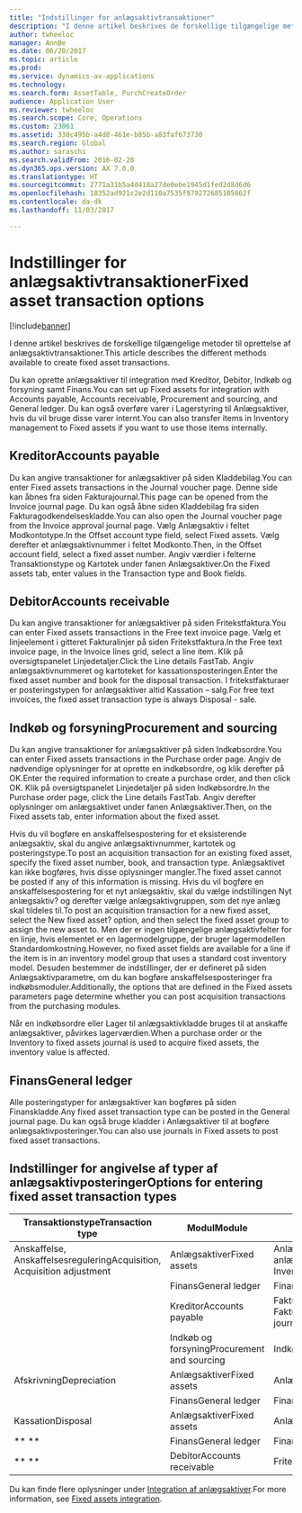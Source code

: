 ```yaml
---
title: "Indstillinger for anlægsaktivtransaktioner"
description: "I denne artikel beskrives de forskellige tilgængelige metoder til oprettelse af anlægsaktivtransaktioner."
author: twheeloc
manager: AnnBe
ms.date: 06/20/2017
ms.topic: article
ms.prod: 
ms.service: dynamics-ax-applications
ms.technology: 
ms.search.form: AssetTable, PurchCreateOrder
audience: Application User
ms.reviewer: twheeloc
ms.search.scope: Core, Operations
ms.custom: 23061
ms.assetid: 338c495b-a4d8-461e-b85b-a83faf673730
ms.search.region: Global
ms.author: saraschi
ms.search.validFrom: 2016-02-28
ms.dyn365.ops.version: AX 7.0.0
ms.translationtype: HT
ms.sourcegitcommit: 2771a31b5a4d418a27de0ebe1945d1fed2d8d6d6
ms.openlocfilehash: 18352ad921c2e2d110a7535f979272685105662f
ms.contentlocale: da-dk
ms.lasthandoff: 11/03/2017

---
```


# <a name="fixed-asset-transaction-options"></a><span data-ttu-id="c91a6-103">Indstillinger for anlægsaktivtransaktioner</span><span class="sxs-lookup"><span data-stu-id="c91a6-103">Fixed asset transaction options</span></span>

[!include[banner](../includes/banner.md)]


<span data-ttu-id="c91a6-104">I denne artikel beskrives de forskellige tilgængelige metoder til oprettelse af anlægsaktivtransaktioner.</span><span class="sxs-lookup"><span data-stu-id="c91a6-104">This article describes the different methods available to create fixed asset transactions.</span></span>

<span data-ttu-id="c91a6-105">Du kan oprette anlægsaktiver til integration med Kreditor, Debitor, Indkøb og forsyning samt Finans.</span><span class="sxs-lookup"><span data-stu-id="c91a6-105">You can set up Fixed assets for integration with Accounts payable, Accounts receivable, Procurement and sourcing, and General ledger.</span></span> <span data-ttu-id="c91a6-106">Du kan også overføre varer i Lagerstyring til Anlægsaktiver, hvis du vil bruge disse varer internt.</span><span class="sxs-lookup"><span data-stu-id="c91a6-106">You can also transfer items in Inventory management to Fixed assets if you want to use those items internally.</span></span>

## <a name="accounts-payable"></a><span data-ttu-id="c91a6-107">Kreditor</span><span class="sxs-lookup"><span data-stu-id="c91a6-107">Accounts payable</span></span>
<span data-ttu-id="c91a6-108">Du kan angive transaktioner for anlægsaktiver på siden Kladdebilag.</span><span class="sxs-lookup"><span data-stu-id="c91a6-108">You can enter Fixed assets transactions in the Journal voucher page.</span></span> <span data-ttu-id="c91a6-109">Denne side kan åbnes fra siden Fakturajournal.</span><span class="sxs-lookup"><span data-stu-id="c91a6-109">This page can be opened from the Invoice journal page.</span></span> <span data-ttu-id="c91a6-110">Du kan også åbne siden Kladdebilag fra siden Fakturagodkendelseskladde.</span><span class="sxs-lookup"><span data-stu-id="c91a6-110">You can also open the Journal voucher page from the Invoice approval journal page.</span></span> <span data-ttu-id="c91a6-111">Vælg Anlægsaktiv i feltet Modkontotype.</span><span class="sxs-lookup"><span data-stu-id="c91a6-111">In the Offset account type field, select Fixed assets.</span></span> <span data-ttu-id="c91a6-112">Vælg derefter et anlægsaktivnummer i feltet Modkonto.</span><span class="sxs-lookup"><span data-stu-id="c91a6-112">Then, in the Offset account field, select a fixed asset number.</span></span> <span data-ttu-id="c91a6-113">Angiv værdier i felterne Transaktionstype og Kartotek under fanen Anlægsaktiver.</span><span class="sxs-lookup"><span data-stu-id="c91a6-113">On the Fixed assets tab, enter values in the Transaction type and Book fields.</span></span>

## <a name="accounts-receivable"></a><span data-ttu-id="c91a6-114">Debitor</span><span class="sxs-lookup"><span data-stu-id="c91a6-114">Accounts receivable</span></span>
<span data-ttu-id="c91a6-115">Du kan angive transaktioner for anlægsaktiver på siden Fritekstfaktura.</span><span class="sxs-lookup"><span data-stu-id="c91a6-115">You can enter Fixed assets transactions in the Free text invoice page.</span></span>  <span data-ttu-id="c91a6-116">Vælg et linjeelement i gitteret Fakturalinjer på siden Fritekstfaktura.</span><span class="sxs-lookup"><span data-stu-id="c91a6-116">In the Free text invoice page, in the Invoice lines grid, select a line item.</span></span> <span data-ttu-id="c91a6-117">Klik på oversigtspanelet Linjedetaljer.</span><span class="sxs-lookup"><span data-stu-id="c91a6-117">Click the Line details FastTab.</span></span> <span data-ttu-id="c91a6-118">Angiv anlægsaktivnummeret og kartoteket for kassationsposteringen.</span><span class="sxs-lookup"><span data-stu-id="c91a6-118">Enter the fixed asset number and book for the disposal transaction.</span></span> <span data-ttu-id="c91a6-119">I fritekstfakturaer er posteringstypen for anlægsaktiver altid Kassation – salg.</span><span class="sxs-lookup"><span data-stu-id="c91a6-119">For free text invoices, the fixed asset transaction type is always Disposal - sale.</span></span>

## <a name="procurement-and-sourcing"></a><span data-ttu-id="c91a6-120">Indkøb og forsyning</span><span class="sxs-lookup"><span data-stu-id="c91a6-120">Procurement and sourcing</span></span>
<span data-ttu-id="c91a6-121">Du kan angive transaktioner for anlægsaktiver på siden Indkøbsordre.</span><span class="sxs-lookup"><span data-stu-id="c91a6-121">You can enter Fixed assets transactions in the Purchase order page.</span></span> <span data-ttu-id="c91a6-122">Angiv de nødvendige oplysninger for at oprette en indkøbsordre, og klik derefter på OK.</span><span class="sxs-lookup"><span data-stu-id="c91a6-122">Enter the required information to create a purchase order, and then click OK.</span></span> <span data-ttu-id="c91a6-123">Klik på oversigtspanelet Linjedetaljer på siden Indkøbsordre.</span><span class="sxs-lookup"><span data-stu-id="c91a6-123">In the Purchase order page, click the Line details FastTab.</span></span> <span data-ttu-id="c91a6-124">Angiv derefter oplysninger om anlægsaktivet under fanen Anlægsaktiver.</span><span class="sxs-lookup"><span data-stu-id="c91a6-124">Then, on the Fixed assets tab, enter information about the fixed asset.</span></span> 

<span data-ttu-id="c91a6-125">Hvis du vil bogføre en anskaffelsespostering for et eksisterende anlægsaktiv, skal du angive anlægsaktivnummer, kartotek og posteringstype.</span><span class="sxs-lookup"><span data-stu-id="c91a6-125">To post an acquisition transaction for an existing fixed asset, specify the fixed asset number, book, and transaction type.</span></span> <span data-ttu-id="c91a6-126">Anlægsaktivet kan ikke bogføres, hvis disse oplysninger mangler.</span><span class="sxs-lookup"><span data-stu-id="c91a6-126">The fixed asset cannot be posted if any of this information is missing.</span></span> <span data-ttu-id="c91a6-127">Hvis du vil bogføre en anskaffelsespostering for et nyt anlægsaktiv, skal du vælge indstillingen Nyt anlægsaktiv? og derefter vælge anlægsaktivgruppen, som det nye anlæg skal tildeles til.</span><span class="sxs-lookup"><span data-stu-id="c91a6-127">To post an acquisition transaction for a new fixed asset, select the New fixed asset? option, and then select the fixed asset group to assign the new asset to.</span></span> <span data-ttu-id="c91a6-128">Men der er ingen tilgængelige anlægsaktivfelter for en linje, hvis elementet er en lagermodelgruppe, der bruger lagermodellen Standardomkostning.</span><span class="sxs-lookup"><span data-stu-id="c91a6-128">However, no fixed asset fields are available for a line if the item is in an inventory model group that uses a standard cost inventory model.</span></span> <span data-ttu-id="c91a6-129">Desuden bestemmer de indstillinger, der er defineret på siden Anlægsaktivparametre, om du kan bogføre anskaffelsesposteringer fra indkøbsmoduler.</span><span class="sxs-lookup"><span data-stu-id="c91a6-129">Additionally, the options that are defined in the Fixed assets parameters page determine whether you can post acquisition transactions from the purchasing modules.</span></span> 

<span data-ttu-id="c91a6-130">Når en indkøbsordre eller Lager til anlægsaktivkladde bruges til at anskaffe anlægsaktiver, påvirkes lagerværdien.</span><span class="sxs-lookup"><span data-stu-id="c91a6-130">When a purchase order or the Inventory to fixed assets journal is used to acquire fixed assets, the inventory value is affected.</span></span>

## <a name="general-ledger"></a><span data-ttu-id="c91a6-131">Finans</span><span class="sxs-lookup"><span data-stu-id="c91a6-131">General ledger</span></span>
<span data-ttu-id="c91a6-132">Alle posteringstyper for anlægsaktiver kan bogføres på siden Finanskladde.</span><span class="sxs-lookup"><span data-stu-id="c91a6-132">Any fixed asset transaction type can be posted in the General journal page.</span></span> <span data-ttu-id="c91a6-133">Du kan også bruge kladder i Anlægsaktiver til at bogføre anlægsaktivposteringer.</span><span class="sxs-lookup"><span data-stu-id="c91a6-133">You can also use journals in Fixed assets to post fixed asset transactions.</span></span>

## <a name="options-for-entering-fixed-asset-transaction-types"></a><span data-ttu-id="c91a6-134">Indstillinger for angivelse af typer af anlægsaktivposteringer</span><span class="sxs-lookup"><span data-stu-id="c91a6-134">Options for entering fixed asset transaction types</span></span>


| <span data-ttu-id="c91a6-135">Transaktionstype</span><span class="sxs-lookup"><span data-stu-id="c91a6-135">Transaction type</span></span>                    | <span data-ttu-id="c91a6-136">Modul</span><span class="sxs-lookup"><span data-stu-id="c91a6-136">Module</span></span>                   | <span data-ttu-id="c91a6-137">Indstilling</span><span class="sxs-lookup"><span data-stu-id="c91a6-137">Options</span></span>                                   |
|-------------------------------------|--------------------------|-------------------------------------------|
| <span data-ttu-id="c91a6-138">Anskaffelse, Anskaffelsesregulering</span><span class="sxs-lookup"><span data-stu-id="c91a6-138">Acquisition, Acquisition adjustment</span></span> | <span data-ttu-id="c91a6-139">Anlægsaktiver</span><span class="sxs-lookup"><span data-stu-id="c91a6-139">Fixed assets</span></span>             | <span data-ttu-id="c91a6-140">Anlægsaktiver, Lager til anlægsaktiver</span><span class="sxs-lookup"><span data-stu-id="c91a6-140">Fixed assets, Inventory to fixed assets</span></span>   |
|                                     | <span data-ttu-id="c91a6-141">Finans</span><span class="sxs-lookup"><span data-stu-id="c91a6-141">General ledger</span></span>           | <span data-ttu-id="c91a6-142">Finanskladde</span><span class="sxs-lookup"><span data-stu-id="c91a6-142">General journal</span></span>                           |
|                                     | <span data-ttu-id="c91a6-143">Kreditor</span><span class="sxs-lookup"><span data-stu-id="c91a6-143">Accounts payable</span></span>         | <span data-ttu-id="c91a6-144">Fakturajournal, Fakturagodkendelseskladde</span><span class="sxs-lookup"><span data-stu-id="c91a6-144">Invoice journal, Invoice approval journal</span></span> |
|                                     | <span data-ttu-id="c91a6-145">Indkøb og forsyning</span><span class="sxs-lookup"><span data-stu-id="c91a6-145">Procurement and sourcing</span></span> | <span data-ttu-id="c91a6-146">Indkøbsordre</span><span class="sxs-lookup"><span data-stu-id="c91a6-146">Purchase order</span></span>                            |
| <span data-ttu-id="c91a6-147">Afskrivning</span><span class="sxs-lookup"><span data-stu-id="c91a6-147">Depreciation</span></span>                        | <span data-ttu-id="c91a6-148">Anlægsaktiver</span><span class="sxs-lookup"><span data-stu-id="c91a6-148">Fixed assets</span></span>             | <span data-ttu-id="c91a6-149">Anlægsaktiver</span><span class="sxs-lookup"><span data-stu-id="c91a6-149">Fixed assets</span></span>                              |
|                                     | <span data-ttu-id="c91a6-150">Finans</span><span class="sxs-lookup"><span data-stu-id="c91a6-150">General ledger</span></span>           | <span data-ttu-id="c91a6-151">Finanskladde</span><span class="sxs-lookup"><span data-stu-id="c91a6-151">General journal</span></span>                           |
| <span data-ttu-id="c91a6-152">Kassation</span><span class="sxs-lookup"><span data-stu-id="c91a6-152">Disposal</span></span>                            | <span data-ttu-id="c91a6-153">Anlægsaktiver</span><span class="sxs-lookup"><span data-stu-id="c91a6-153">Fixed assets</span></span>             | <span data-ttu-id="c91a6-154">Anlægsaktiver</span><span class="sxs-lookup"><span data-stu-id="c91a6-154">Fixed assets</span></span>                              |
| <span data-ttu-id="c91a6-155">** **</span><span class="sxs-lookup"><span data-stu-id="c91a6-155">** **</span></span>                               | <span data-ttu-id="c91a6-156">Finans</span><span class="sxs-lookup"><span data-stu-id="c91a6-156">General ledger</span></span>           | <span data-ttu-id="c91a6-157">Finanskladde</span><span class="sxs-lookup"><span data-stu-id="c91a6-157">General journal</span></span>                           |
| <span data-ttu-id="c91a6-158">** **</span><span class="sxs-lookup"><span data-stu-id="c91a6-158">** **</span></span>                               | <span data-ttu-id="c91a6-159">Debitor</span><span class="sxs-lookup"><span data-stu-id="c91a6-159">Accounts receivable</span></span>      | <span data-ttu-id="c91a6-160">Fritekstfaktura</span><span class="sxs-lookup"><span data-stu-id="c91a6-160">Free text invoice</span></span>                         |



<span data-ttu-id="c91a6-161">Du kan finde flere oplysninger under [Integration af anlægsaktiver](fixed-asset-integration.md).</span><span class="sxs-lookup"><span data-stu-id="c91a6-161">For more information, see [Fixed assets integration](fixed-asset-integration.md).</span></span>




